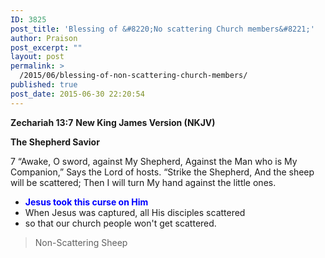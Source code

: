 ```yaml
---
ID: 3825
post_title: 'Blessing of &#8220;No scattering Church members&#8221;'
author: Praison
post_excerpt: ""
layout: post
permalink: >
  /2015/06/blessing-of-non-scattering-church-members/
published: true
post_date: 2015-06-30 22:20:54
---
```

<strong>Zechariah 13:7</strong>
<strong> New King James Version (NKJV)</strong>

<strong>The Shepherd Savior</strong>

7 “Awake, O sword, against My Shepherd,
Against the Man who is My Companion,”
Says the Lord of hosts.
“Strike the Shepherd,
And the sheep will be scattered;
Then I will turn My hand against the little ones.
<ul>
	<li><span style="color: #0000ff;"><strong>Jesus took this curse on Him</strong></span></li>
	<li>When Jesus was captured, all His disciples scattered</li>
	<li>so that our church people won't get scattered.</li>
</ul>
<blockquote>Non-Scattering Sheep</blockquote>